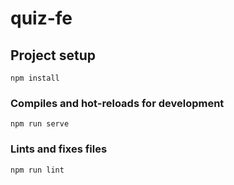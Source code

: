 # quiz-fe

## Project setup
```
npm install
```

### Compiles and hot-reloads for development
```
npm run serve
```

### Lints and fixes files
```
npm run lint
```

